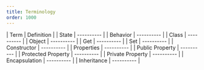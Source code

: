 ```yaml
---
title: Terminology
order: 1000
---
```


| Term | Definition |
| State | ---------- |
| Behavior | ---------- |
| Class | ---------- |
| Object | ---------- |
| Get | ---------- |
| Set | ---------- |
| Constructor | ---------- |
| Properties | ---------- |
| Public Property | ---------- |
| Protected Property | ---------- |
| Private Property | ---------- |
| Encapsulation | ---------- |
| Inheritance | ---------- |

